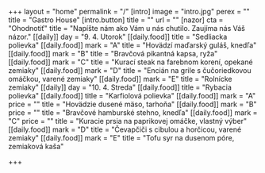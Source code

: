 +++
layout = "home"
permalink = "/"
[intro]
image = "intro.jpg"
perex = ""
title = "Gastro House"
[intro.button]
title = ""
url = ""
[nazor]
cta = "Ohodnotiť"
title = "Napíšte nám ako Vám u nás chutilo. Zaujíma nás Váš názor."
[[daily]]
day = "9. 4. Utorok"
[[daily.food]]
title = "Sedliacka polievka"
[[daily.food]]
mark = "A"
title = "Hovädzí maďarský guláš, knedľa"
[[daily.food]]
mark = "B"
title = "Bravčová pikantná kapsa, ryža"
[[daily.food]]
mark = "C"
title = "Kurací steak na farebnom korení, opekané zemiaky"
[[daily.food]]
mark = "D"
title = "Encián na grile s čučoriedkovou omáčkou, varené zemiaky"
[[daily.food]]
mark = "E"
title = "Rolnícke zemiaky"
[[daily]]
day = "10. 4. Streda"
[[daily.food]]
title = "Rybacia polievka"
[[daily.food]]
title = "Karfiolová polievka"
[[daily.food]]
mark = "A"
price = ""
title = "Hovädzie dusené mäso, tarhoňa"
[[daily.food]]
mark = "B"
price = ""
title = "Bravčové hamburské stehno, knedľa"
[[daily.food]]
mark = "C"
price = ""
title = "Kuracie prsia na paprikovej omáčke, vlastný výber"
[[daily.food]]
mark = "D"
title = "Čevapčiči s cibulou a horčicou, varené zemiaky"
[[daily.food]]
mark = "E"
title = "Tofu syr na dusenom póre, zemiaková kaša"

+++
